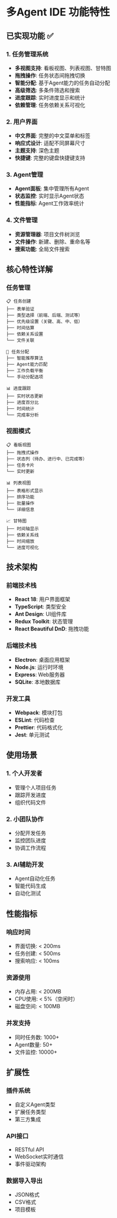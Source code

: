 # 多Agent IDE 功能特性

## 已实现功能 ✅

### 1. 任务管理系统
- **多视图支持**: 看板视图、列表视图、甘特图
- **拖拽操作**: 任务状态间拖拽切换
- **智能分配**: 基于Agent能力的任务自动分配
- **高级筛选**: 多条件筛选和搜索
- **进度跟踪**: 实时进度显示和统计
- **依赖管理**: 任务依赖关系可视化

### 2. 用户界面
- **中文界面**: 完整的中文菜单和标签
- **响应式设计**: 适配不同屏幕尺寸
- **主题支持**: 深色主题
- **快捷键**: 完整的键盘快捷键支持

### 3. Agent管理
- **Agent面板**: 集中管理所有Agent
- **状态监控**: 实时显示Agent状态
- **性能指标**: Agent工作效率统计

### 4. 文件管理
- **资源管理器**: 项目文件树浏览
- **文件操作**: 新建、删除、重命名等
- **搜索功能**: 全局文件搜索

## 核心特性详解

### 任务管理
```
📋 任务创建
├── 表单验证
├── 类型选择（前端、后端、测试等）
├── 优先级设置（关键、高、中、低）
├── 时间估算
├── 依赖关系设置
└── 文件关联

🎯 任务分配
├── 智能推荐算法
├── Agent能力匹配
├── 工作负载平衡
└── 手动分配选项

📊 进度跟踪
├── 实时状态更新
├── 进度百分比
├── 时间统计
└── 完成率分析
```

### 视图模式
```
📋 看板视图
├── 拖拽式操作
├── 状态列（待办、进行中、已完成等）
├── 任务卡片
└── 实时更新

📊 列表视图
├── 表格形式显示
├── 排序功能
├── 批量操作
└── 详细信息

📈 甘特图
├── 时间轴显示
├── 依赖关系线
├── 时间缩放
└── 进度可视化
```

## 技术架构

### 前端技术栈
- **React 18**: 用户界面框架
- **TypeScript**: 类型安全
- **Ant Design**: UI组件库
- **Redux Toolkit**: 状态管理
- **React Beautiful DnD**: 拖拽功能

### 后端技术栈
- **Electron**: 桌面应用框架
- **Node.js**: 运行时环境
- **Express**: Web服务器
- **SQLite**: 本地数据库

### 开发工具
- **Webpack**: 模块打包
- **ESLint**: 代码检查
- **Prettier**: 代码格式化
- **Jest**: 单元测试

## 使用场景

### 1. 个人开发者
- 管理个人项目任务
- 跟踪开发进度
- 组织代码文件

### 2. 小团队协作
- 分配开发任务
- 监控团队进度
- 协调工作流程

### 3. AI辅助开发
- Agent自动化任务
- 智能代码生成
- 自动化测试

## 性能指标

### 响应时间
- 界面切换: < 200ms
- 任务创建: < 500ms
- 搜索响应: < 100ms

### 资源使用
- 内存占用: < 200MB
- CPU使用: < 5%（空闲时）
- 磁盘空间: < 100MB

### 并发支持
- 同时任务数: 1000+
- Agent数量: 50+
- 文件监控: 10000+

## 扩展性

### 插件系统
- 自定义Agent类型
- 扩展任务类型
- 第三方集成

### API接口
- RESTful API
- WebSocket实时通信
- 事件驱动架构

### 数据导入导出
- JSON格式
- CSV格式
- 项目模板